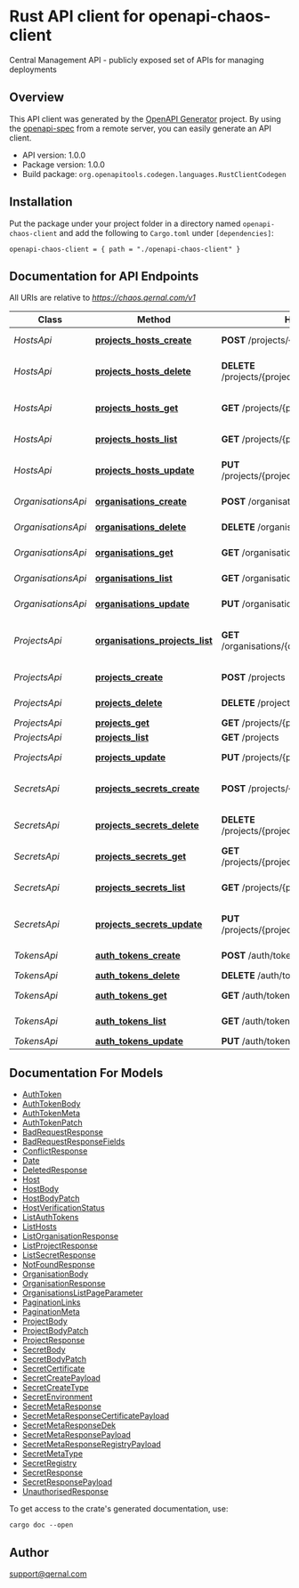 # Rust API client for openapi-chaos-client

Central Management API - publicly exposed set of APIs for managing deployments


## Overview

This API client was generated by the [OpenAPI Generator](https://openapi-generator.tech) project.  By using the [openapi-spec](https://openapis.org) from a remote server, you can easily generate an API client.

- API version: 1.0.0
- Package version: 1.0.0
- Build package: `org.openapitools.codegen.languages.RustClientCodegen`

## Installation

Put the package under your project folder in a directory named `openapi-chaos-client` and add the following to `Cargo.toml` under `[dependencies]`:

```
openapi-chaos-client = { path = "./openapi-chaos-client" }
```

## Documentation for API Endpoints

All URIs are relative to *https://chaos.qernal.com/v1*

Class | Method | HTTP request | Description
------------ | ------------- | ------------- | -------------
*HostsApi* | [**projects_hosts_create**](docs/HostsApi.md#projects_hosts_create) | **POST** /projects/{project_id}/hosts | Create host for project
*HostsApi* | [**projects_hosts_delete**](docs/HostsApi.md#projects_hosts_delete) | **DELETE** /projects/{project_id}/hosts/{hostname} | Delete specific host by hostname
*HostsApi* | [**projects_hosts_get**](docs/HostsApi.md#projects_hosts_get) | **GET** /projects/{project_id}/hosts/{hostname} | Get specific host by hostname
*HostsApi* | [**projects_hosts_list**](docs/HostsApi.md#projects_hosts_list) | **GET** /projects/{project_id}/hosts | List hosts for project
*HostsApi* | [**projects_hosts_update**](docs/HostsApi.md#projects_hosts_update) | **PUT** /projects/{project_id}/hosts/{hostname} | Update specific host by hostname
*OrganisationsApi* | [**organisations_create**](docs/OrganisationsApi.md#organisations_create) | **POST** /organisations | Create organisations
*OrganisationsApi* | [**organisations_delete**](docs/OrganisationsApi.md#organisations_delete) | **DELETE** /organisations/{organisation_id} | Delete an organisation
*OrganisationsApi* | [**organisations_get**](docs/OrganisationsApi.md#organisations_get) | **GET** /organisations/{organisation_id} | Get an organisation
*OrganisationsApi* | [**organisations_list**](docs/OrganisationsApi.md#organisations_list) | **GET** /organisations | List organisations
*OrganisationsApi* | [**organisations_update**](docs/OrganisationsApi.md#organisations_update) | **PUT** /organisations/{organisation_id} | Update an organisation
*ProjectsApi* | [**organisations_projects_list**](docs/ProjectsApi.md#organisations_projects_list) | **GET** /organisations/{organisation_id}/projects | Get all projects within an organisation
*ProjectsApi* | [**projects_create**](docs/ProjectsApi.md#projects_create) | **POST** /projects | Create project
*ProjectsApi* | [**projects_delete**](docs/ProjectsApi.md#projects_delete) | **DELETE** /projects/{project_id} | Delete project
*ProjectsApi* | [**projects_get**](docs/ProjectsApi.md#projects_get) | **GET** /projects/{project_id} | Get project
*ProjectsApi* | [**projects_list**](docs/ProjectsApi.md#projects_list) | **GET** /projects | List projects
*ProjectsApi* | [**projects_update**](docs/ProjectsApi.md#projects_update) | **PUT** /projects/{project_id} | Update project
*SecretsApi* | [**projects_secrets_create**](docs/SecretsApi.md#projects_secrets_create) | **POST** /projects/{project_id}/secrets | Create project secret
*SecretsApi* | [**projects_secrets_delete**](docs/SecretsApi.md#projects_secrets_delete) | **DELETE** /projects/{project_id}/secrets/{secret_name} | Delete project secret
*SecretsApi* | [**projects_secrets_get**](docs/SecretsApi.md#projects_secrets_get) | **GET** /projects/{project_id}/secrets/{secret_name} | Get project secret
*SecretsApi* | [**projects_secrets_list**](docs/SecretsApi.md#projects_secrets_list) | **GET** /projects/{project_id}/secrets | List project secrets of a specific type
*SecretsApi* | [**projects_secrets_update**](docs/SecretsApi.md#projects_secrets_update) | **PUT** /projects/{project_id}/secrets/{secret_name} | Update project secret
*TokensApi* | [**auth_tokens_create**](docs/TokensApi.md#auth_tokens_create) | **POST** /auth/tokens | Create new auth token
*TokensApi* | [**auth_tokens_delete**](docs/TokensApi.md#auth_tokens_delete) | **DELETE** /auth/tokens/{token_id} | Delete token
*TokensApi* | [**auth_tokens_get**](docs/TokensApi.md#auth_tokens_get) | **GET** /auth/tokens/{token_id} | Get token information
*TokensApi* | [**auth_tokens_list**](docs/TokensApi.md#auth_tokens_list) | **GET** /auth/tokens | List all user auth tokens
*TokensApi* | [**auth_tokens_update**](docs/TokensApi.md#auth_tokens_update) | **PUT** /auth/tokens/{token_id} | Update token


## Documentation For Models

 - [AuthToken](docs/AuthToken.md)
 - [AuthTokenBody](docs/AuthTokenBody.md)
 - [AuthTokenMeta](docs/AuthTokenMeta.md)
 - [AuthTokenPatch](docs/AuthTokenPatch.md)
 - [BadRequestResponse](docs/BadRequestResponse.md)
 - [BadRequestResponseFields](docs/BadRequestResponseFields.md)
 - [ConflictResponse](docs/ConflictResponse.md)
 - [Date](docs/Date.md)
 - [DeletedResponse](docs/DeletedResponse.md)
 - [Host](docs/Host.md)
 - [HostBody](docs/HostBody.md)
 - [HostBodyPatch](docs/HostBodyPatch.md)
 - [HostVerificationStatus](docs/HostVerificationStatus.md)
 - [ListAuthTokens](docs/ListAuthTokens.md)
 - [ListHosts](docs/ListHosts.md)
 - [ListOrganisationResponse](docs/ListOrganisationResponse.md)
 - [ListProjectResponse](docs/ListProjectResponse.md)
 - [ListSecretResponse](docs/ListSecretResponse.md)
 - [NotFoundResponse](docs/NotFoundResponse.md)
 - [OrganisationBody](docs/OrganisationBody.md)
 - [OrganisationResponse](docs/OrganisationResponse.md)
 - [OrganisationsListPageParameter](docs/OrganisationsListPageParameter.md)
 - [PaginationLinks](docs/PaginationLinks.md)
 - [PaginationMeta](docs/PaginationMeta.md)
 - [ProjectBody](docs/ProjectBody.md)
 - [ProjectBodyPatch](docs/ProjectBodyPatch.md)
 - [ProjectResponse](docs/ProjectResponse.md)
 - [SecretBody](docs/SecretBody.md)
 - [SecretBodyPatch](docs/SecretBodyPatch.md)
 - [SecretCertificate](docs/SecretCertificate.md)
 - [SecretCreatePayload](docs/SecretCreatePayload.md)
 - [SecretCreateType](docs/SecretCreateType.md)
 - [SecretEnvironment](docs/SecretEnvironment.md)
 - [SecretMetaResponse](docs/SecretMetaResponse.md)
 - [SecretMetaResponseCertificatePayload](docs/SecretMetaResponseCertificatePayload.md)
 - [SecretMetaResponseDek](docs/SecretMetaResponseDek.md)
 - [SecretMetaResponsePayload](docs/SecretMetaResponsePayload.md)
 - [SecretMetaResponseRegistryPayload](docs/SecretMetaResponseRegistryPayload.md)
 - [SecretMetaType](docs/SecretMetaType.md)
 - [SecretRegistry](docs/SecretRegistry.md)
 - [SecretResponse](docs/SecretResponse.md)
 - [SecretResponsePayload](docs/SecretResponsePayload.md)
 - [UnauthorisedResponse](docs/UnauthorisedResponse.md)


To get access to the crate's generated documentation, use:

```
cargo doc --open
```

## Author

support@qernal.com

